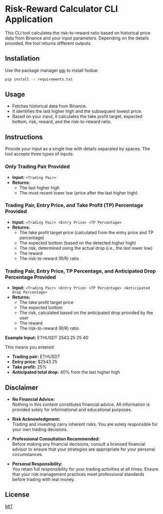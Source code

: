 # Risk-Reward Calculator CLI Application

This CLI tool calculates the risk-to-reward ratio based on historical price data from Binance and your input parameters. Depending on the details provided, the tool returns different outputs.

## Installation

Use the package manager [pip](https://pip.pypa.io/en/stable/) to install foobar.

```bash
pip install -r requirements.txt
```

## Usage

-   Fetches historical data from Binance.
-   It identifies the last higher high and the subsequent lowest price.
-   Based on your input, it calculates the take profit target, expected bottom, risk, reward, and the risk-to-reward ratio.

## Instructions

Provide your input as a single line with details separated by spaces. The tool accepts three types of inputs:

### Only Trading Pair Provided

-   **Input:** `<Trading Pair>`
-   **Returns:**
    -   The last higher high
    -   The most recent lower low (price after the last higher high)

### Trading Pair, Entry Price, and Take Profit (TP) Percentage Provided

-   **Input:** `<Trading Pair> <Entry Price> <TP Percentage>`
-   **Returns:**
    -   The take profit target price (calculated from the entry price and TP percentage)
    -   The expected bottom (based on the detected higher high)
    -   The risk, determined using the actual drop (i.e., the last lower low)
    -   The reward
    -   The risk-to-reward (R/R) ratio

### Trading Pair, Entry Price, TP Percentage, and Anticipated Drop Percentage Provided

-   **Input:** `<Trading Pair> <Entry Price> <TP Percentage> <Anticipated Drop Percentage>`
-   **Returns:**
    -   The take profit target price
    -   The expected bottom
    -   The risk, calculated based on the anticipated drop provided by the user
    -   The reward
    -   The risk-to-reward (R/R) ratio

**Example Input:**
ETHUSDT 2543.25 25 40

This means you entered:

-   **Trading pair:** ETHUSDT
-   **Entry price:** $2543.25
-   **Take profit:** 25%
-   **Anticipated total drop:** 40% from the last higher high

## Disclaimer

-   **No Financial Advice:**  
    Nothing in this content constitutes financial advice. All information is provided solely for informational and educational purposes.

-   **Risk Acknowledgment:**  
    Trading and investing carry inherent risks. You are solely responsible for your own trading decisions.

-   **Professional Consultation Recommended:**  
    Before making any financial decisions, consult a licensed financial advisor to ensure that your strategies are appropriate for your personal circumstances.

-   **Personal Responsibility:**  
    You retain full responsibility for your trading activities at all times. Ensure that your risk management practices meet professional standards before trading with real money.

## License

[MIT](https://choosealicense.com/licenses/mit/)
